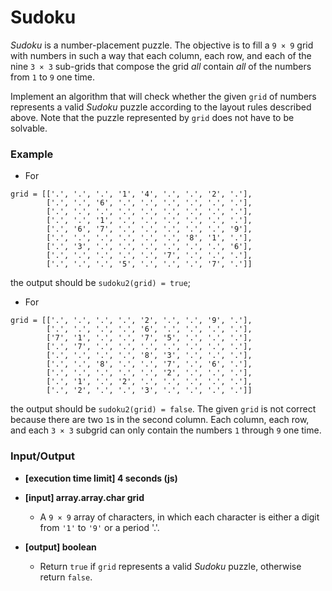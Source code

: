 # Sudoku

*Sudoku* is a number-placement puzzle. The objective is to fill a `9 × 9` grid with numbers in such a way that each column, each row, and each of the nine `3 × 3` sub-grids that compose the grid *all* contain *all* of the numbers from `1` to `9` one time.

Implement an algorithm that will check whether the given `grid` of numbers represents a valid *Sudoku* puzzle according to the layout rules described above. Note that the puzzle represented by `grid` does not have to be solvable.

### Example

- For
```shell
grid = [['.', '.', '.', '1', '4', '.', '.', '2', '.'],
        ['.', '.', '6', '.', '.', '.', '.', '.', '.'],
        ['.', '.', '.', '.', '.', '.', '.', '.', '.'],
        ['.', '.', '1', '.', '.', '.', '.', '.', '.'],
        ['.', '6', '7', '.', '.', '.', '.', '.', '9'],
        ['.', '.', '.', '.', '.', '.', '8', '1', '.'],
        ['.', '3', '.', '.', '.', '.', '.', '.', '6'],
        ['.', '.', '.', '.', '.', '7', '.', '.', '.'],
        ['.', '.', '.', '5', '.', '.', '.', '7', '.']]
```
   the output should be `sudoku2(grid) = true`;

- For
```shell
grid = [['.', '.', '.', '.', '2', '.', '.', '9', '.'],
        ['.', '.', '.', '.', '6', '.', '.', '.', '.'],
        ['7', '1', '.', '.', '7', '5', '.', '.', '.'],
        ['.', '7', '.', '.', '.', '.', '.', '.', '.'],
        ['.', '.', '.', '.', '8', '3', '.', '.', '.'],
        ['.', '.', '8', '.', '.', '7', '.', '6', '.'],
        ['.', '.', '.', '.', '.', '2', '.', '.', '.'],
        ['.', '1', '.', '2', '.', '.', '.', '.', '.'],
        ['.', '2', '.', '.', '3', '.', '.', '.', '.']]
```
   the output should be `sudoku2(grid) = false`.
The given `grid` is not correct because there are two `1`s in the second column. Each column, each row, and each `3 × 3` subgrid can only contain the numbers `1` through `9` one time.

### Input/Output

- **[execution time limit] 4 seconds (js)**

- **[input] array.array.char grid**
  - A `9 × 9` array of characters, in which each character is either a digit from `'1'` to `'9'` or a period '.'.

- **[output] boolean**
  - Return `true` if `grid` represents a valid *Sudoku* puzzle, otherwise return `false`.
